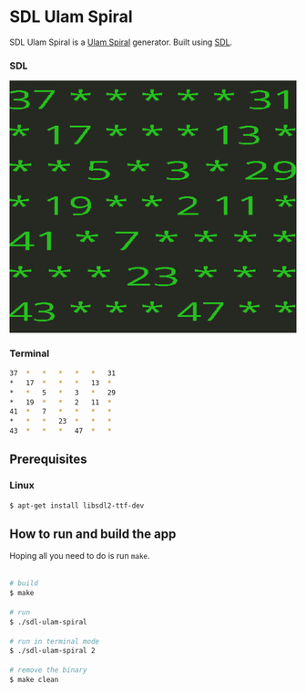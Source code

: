 # SDL Ulam Spiral

SDL Ulam Spiral is a [Ulam Spiral](https://en.wikipedia.org/wiki/Ulam_spiral) generator. Built using [SDL](https://www.libsdl.org/).

### SDL

![sdl-ulam-spiral](./docs/sdl-ulam-spiral.png)

### Terminal

```bash
37 	* 	* 	* 	* 	* 	31
* 	17 	* 	* 	* 	13 	*
* 	* 	5 	* 	3 	* 	29
* 	19 	* 	* 	2 	11 	*
41 	* 	7 	* 	* 	* 	*
* 	* 	* 	23 	* 	* 	*
43 	* 	* 	* 	47 	* 	*
```

## Prerequisites

### Linux

```bash
$ apt-get install libsdl2-ttf-dev
```

## How to run and build the app

Hoping all you need to do is run `make`.

```bash

# build
$ make

# run
$ ./sdl-ulam-spiral

# run in terminal mode
$ ./sdl-ulam-spiral 2

# remove the binary
$ make clean

```
